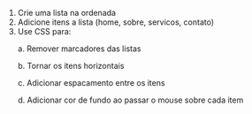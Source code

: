 1. Crie uma lista na ordenada
2. Adicione itens a lista (home, sobre, servicos, contato)
3. Use CSS para:
    <p>a. Remover marcadores das listas</p>
    <p>b. Tornar os itens horizontais</p>
    <p>c. Adicionar espacamento entre os itens</p>
    <p>d. Adicionar cor de fundo ao passar o mouse sobre cada item</p>
